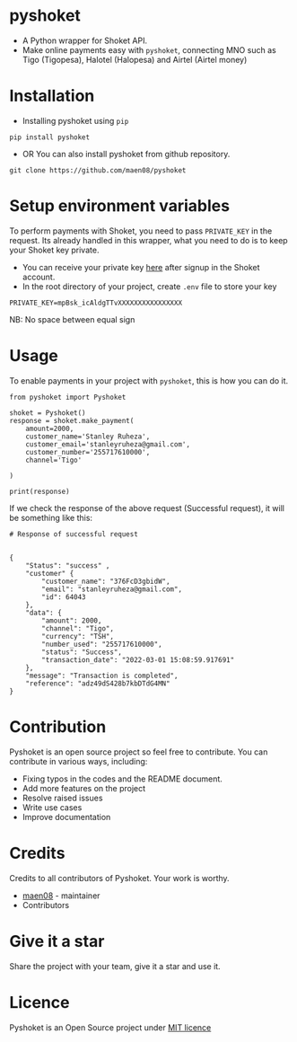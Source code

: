 # pyshoket
- A Python wrapper for Shoket API. 
- Make online payments easy with `pyshoket`, connecting MNO such as Tigo (Tigopesa),
Halotel (Halopesa) and Airtel (Airtel money)

# Installation
- Installing pyshoket using `pip`
```
pip install pyshoket
```

- OR You can also install pyshoket from github repository.
```
git clone https://github.com/maen08/pyshoket

```

# Setup environment variables   
To perform payments with Shoket, you need to pass `PRIVATE_KEY` in the request. Its already handled in this wrapper, what you need to do is to keep your Shoket key private.

- You can receive your private key [here](https://dashboard.shoket.co/) after signup in the Shoket account.
- In the root directory of your project, create `.env` file to store your key
```
PRIVATE_KEY=mpBsk_icAldgTTvXXXXXXXXXXXXXXXX
```
NB: No space between equal sign

# Usage
To enable payments in your project with `pyshoket`, this is how you can do it.

```
from pyshoket import Pyshoket

shoket = Pyshoket()
response = shoket.make_payment(
    amount=2000,
    customer_name='Stanley Ruheza',
    customer_email='stanleyruheza@gmail.com',
    customer_number='255717610000',
    channel='Tigo'

)

print(response)

```

If we check the response of the above request (Successful request), it will be something like this:
```
# Response of successful request


{
    "Status": "success" ,
    "customer" {
        "customer_name": "376FcD3gbidW",
        "email": "stanleyruheza@gmail.com",
        "id": 64043
    },
    "data": {
        "amount": 2000,
        "channel": "Tigo",
        "currency": "TSH",
        "number_used": "255717610000",
        "status": "Success",
        "transaction_date": "2022-03-01 15:08:59.917691"
    },
    "message": "Transaction is completed",
    "reference": "adz49dS428b7kbDTdG4MN"
}

```



# Contribution
Pyshoket is an open source project so feel free to contribute. You can contribute in various ways, including:
- Fixing typos in the codes and the README document.
- Add more features on the project 
- Resolve raised issues
- Write use cases
- Improve documentation

# Credits
Credits to all contributors of Pyshoket. Your work is worthy.
- [maen08](https://github.com/maen08/) - maintainer
- Contributors

# Give it a star
Share the project with your team, give it a star and use it.

# Licence
Pyshoket is an Open Source project under [MIT licence]()


